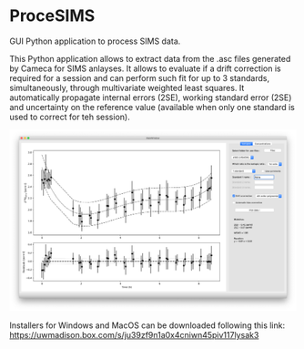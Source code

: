 # ProceSIMS
GUI Python application to process SIMS data.

This Python application allows to extract data from the .asc files generated by Cameca for SIMS anlayses.
It allows to evaluate if a drift correction is required for a session and can perform such fit for up to 3 standards, simultaneously, through multivariate weighted least squares.
It automatically propagate internal errors (2SE), working standard error (2SE) and uncertainty on the reference value (available when only one standard is used to correct for teh session).

![name-of-you-image](https://github.com/G-Siron/ProceSIMS/blob/main/Screen%20Shot_ProceSIMS_GUI.png?raw=true)

Installers for Windows and MacOS can be downloaded following this link:
https://uwmadison.box.com/s/ju39zf9n1a0x4cniwn45piv117lysak3
